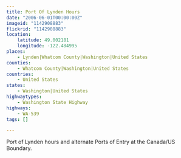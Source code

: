 ```yaml
---
title: Port Of Lynden Hours
date: "2006-06-01T00:00:00Z"
imageid: "1142908883"
flickrid: "1142908883"
location:
    latitude: 49.002181
    longitude: -122.484995
places:
    - Lynden|Whatcom County|Washington|United States
counties:
    - Whatcom County|Washington|United States
countries:
    - United States
states:
    - Washington|United States
highwaytypes:
    - Washington State Highway
highways:
    - WA-539
tags: []

---
```

Port of Lynden hours and alternate Ports of Entry at  the Canada/US Boundary.
